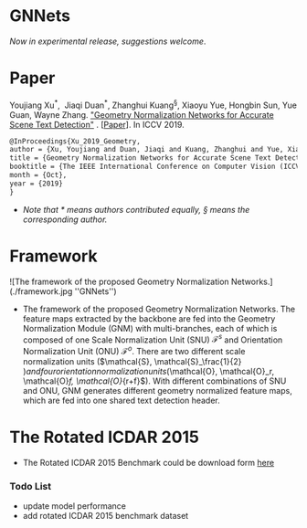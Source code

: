 # GNNets

*Now in experimental release, suggestions welcome*.

# Paper

Youjiang Xu<sup>\*</sup>,  Jiaqi Duan<sup>\*</sup>, Zhanghui Kuang<sup>&sect;</sup>, Xiaoyu Yue, Hongbin Sun, Yue Guan, Wayne Zhang. ["Geometry Normalization Networks for Accurate Scene Text Detection"](###) . [[Paper\]](###). In ICCV 2019.

```latex
@InProceedings{Xu_2019_Geometry,
author = {Xu, Youjiang and Duan, Jiaqi and Kuang, Zhanghui and Yue, Xiaoyu and Sun, Hongbin and Guan, Yue and Zhang, Wayne},
title = {Geometry Normalization Networks for Accurate Scene Text Detection},
booktitle = {The IEEE International Conference on Computer Vision (ICCV)},
month = {Oct},
year = {2019}
}
```

- *Note that \* means authors contributed equally, &sect; means the corresponding author.*



# Framework

![The framework of the proposed Geometry Normalization Networks.](./framework.jpg ''GNNets'')

- The framework of the proposed Geometry Normalization Networks. The feature maps extracted by the backbone are fed into the Geometry Normalization Module (GNM) with  multi-branches, each of which is composed of one Scale Normalization Unit (SNU) $\mathcal{F}^s$ and Orientation Normalization Unit (ONU) $\mathcal{F}^o$. There are two different scale normalization units ($\mathcal{S}, \mathcal{S}_\frac{1}{2} $) and four orientation normalization units ($\mathcal{O}, \mathcal{O}_r, \mathcal{O}_f, \mathcal{O}_{r+f}$). With different combinations of SNU and ONU, GNM generates different geometry normalized feature maps, which are fed into one shared text detection header. 

# The Rotated ICDAR 2015

- The Rotated ICDAR 2015 Benchmark could be download form [here](###)



### Todo List

- update model performance
- add rotated ICDAR 2015 benchmark dataset










